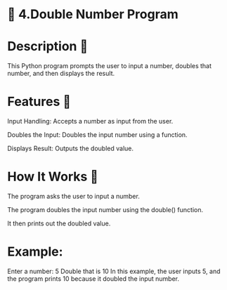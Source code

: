 # 🔢 4.Double Number Program
# Description 📜
This Python program prompts the user to input a number, doubles that number, and then displays the result.

# Features 🎯
Input Handling: Accepts a number as input from the user.

Doubles the Input: Doubles the input number using a function.

Displays Result: Outputs the doubled value.

# How It Works 🔄
The program asks the user to input a number.

The program doubles the input number using the double() function.

It then prints out the doubled value.

# Example:

Enter a number: 5
Double that is 10
In this example, the user inputs 5, and the program prints 10 because it doubled the input number.